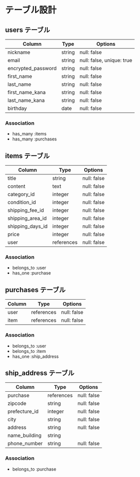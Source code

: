 # テーブル設計

## users テーブル

| Column             | Type   | Options                     |
| ------------------ | ------ | --------------------------- |
| nickname           | string | null: false                 |
| email              | string | null: false, unique: true   |
| encrypted_password | string | null: false                 |
| first_name         | string | null: false                 |
| last_name          | string | null: false                 |
| first_name_kana    | string | null: false                 |
| last_name_kana     | string | null: false                 |
| birthday           | date   | null: false                 |

### Association
- has_many :items
- has_many :purchases


## items テーブル

| Column             | Type         | Options     |
| ------------------ | ------------ | ----------- |
| title              | string       | null: false |
| content            | text         | null: false |
| category_id        | integer      | null: false |
| condition_id       | integer      | null: false |
| shipping_fee_id    | integer      | null: false |
| shipping_area_id   | integer      | null: false |
| shipping_days_id   | integer      | null: false |
| price              | integer      | null: false |
| user               | references   | null: false |

### Association
- belongs_to :user
- has_one    :purchase


## purchases テーブル

| Column             | Type         | Options     |
| ------------------ | ------------ | ----------- |
| user               | references   | null: false |
| item               | references   | null: false |

### Association
- belongs_to :user
- belongs_to :item
- has_one    :ship_address


## ship_address テーブル

| Column             | Type         | Options     |
| ------------------ | ------------ | ----------- |
| purchase           | references   | null: false |
| zipcode            | string       | null: false |
| prefecture_id      | integer      | null: false |
| city               | string       | null: false |
| address            | string       | null: false |
| name_building      | string       |             |
| phone_number       | string       | null: false |

### Association
- belongs_to :purchase